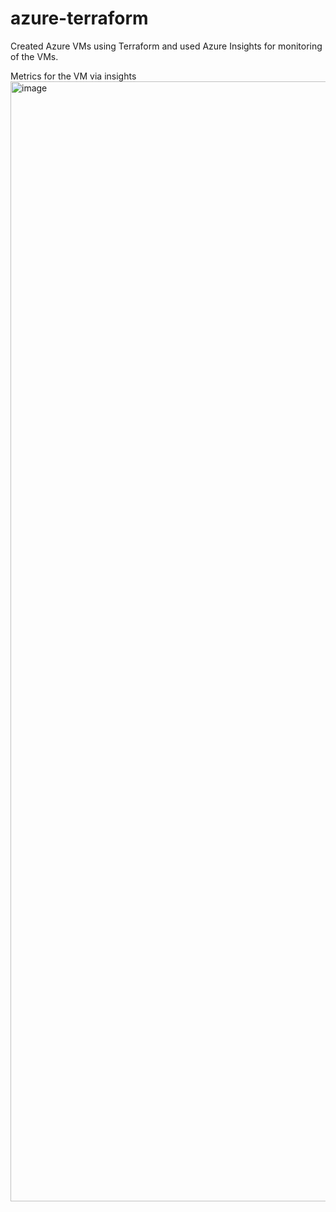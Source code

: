 # azure-terraform

Created Azure VMs using Terraform and used Azure Insights for monitoring of the VMs.

Metrics for the VM via insights
<img width="1792" alt="image" src="https://user-images.githubusercontent.com/88227234/205714238-521eb43d-d2f7-44cd-8319-cf1c3f43129e.png">



